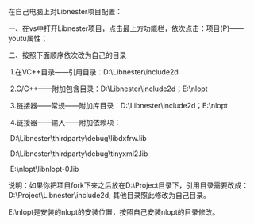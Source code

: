 在自己电脑上对Libnester项目配置：

一、在vs中打开Libnester项目，点击最上方功能栏，依次点击：项目(P)——youtu属性；

二、按照下面顺序依次改为自己的目录

​	1.在VC++目录——引用目录：D:\Libnester\include2d

​	2.C/C++——附加包含目录：D:\Libnester\include2d；E:\nlopt

​	3.链接器——常规——附加库目录：D:\Libnester\include2d；E:\nlopt

​	4.链接器——输入——附加依赖项：

​		D:\Libnester\thirdparty\debug\libdxfrw.lib

​		D:\Libnester\thirdparty\debug\tinyxml2.lib

​		E:\nlopt\libnlopt-0.lib

说明：如果你把项目fork下来之后放在D:\Project目录下，引用目录需要改成：D:\Project\Libnester\include2d;   其他目录照此修改为自己目录。

E:\nlopt是安装的nlopt的安装位置，按照自己安装nlopt的目录修改。

